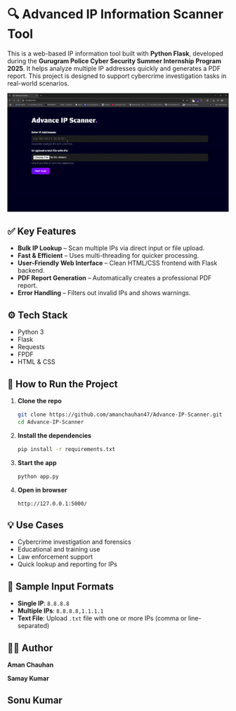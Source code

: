 
# 🔍 Advanced IP Information Scanner Tool

This is a web-based IP information tool built with **Python Flask**, developed during the **Gurugram Police Cyber Security Summer Internship Program 2025**. It helps analyze multiple IP addresses quickly and generates a PDF report. This project is designed to support cybercrime investigation tasks in real-world scenarios.

![Demo Video](poc.gif)

## ✅ Key Features

- **Bulk IP Lookup** – Scan multiple IPs via direct input or file upload.
- **Fast & Efficient** – Uses multi-threading for quicker processing.
- **User-Friendly Web Interface** – Clean HTML/CSS frontend with Flask backend.
- **PDF Report Generation** – Automatically creates a professional PDF report.
- **Error Handling** – Filters out invalid IPs and shows warnings.

## ⚙️ Tech Stack

- Python 3  
- Flask  
- Requests  
- FPDF  
- HTML & CSS

## 🚀 How to Run the Project

1. **Clone the repo**
   ```bash
   git clone https://github.com/amanchauhan47/Advance-IP-Scanner.git
   cd Advance-IP-Scanner
   ```

2. **Install the dependencies**
   ```bash
   pip install -r requirements.txt
   ```

3. **Start the app**
   ```bash
   python app.py
   ```

4. **Open in browser**
   ```
   http://127.0.0.1:5000/
   ```

## 💡 Use Cases

- Cybercrime investigation and forensics  
- Educational and training use  
- Law enforcement support  
- Quick lookup and reporting for IPs

## 📌 Sample Input Formats

- **Single IP**: `8.8.8.8`
- **Multiple IPs**: `8.8.8.8,1.1.1.1`
- **Text File**: Upload `.txt` file with one or more IPs (comma or line-separated)

## 👨‍💻 Author

**Aman Chauhan**

**Samay Kumar**

**Sonu Kumar**
---
